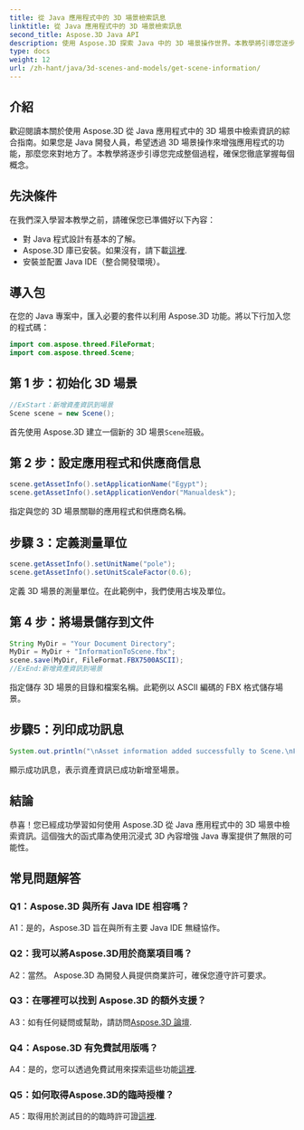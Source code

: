 ```yaml
---
title: 從 Java 應用程式中的 3D 場景檢索訊息
linktitle: 從 Java 應用程式中的 3D 場景檢索訊息
second_title: Aspose.3D Java API
description: 使用 Aspose.3D 探索 Java 中的 3D 場景操作世界。本教學將引導您逐步檢索資訊。
type: docs
weight: 12
url: /zh-hant/java/3d-scenes-and-models/get-scene-information/
---
```

## 介紹

歡迎閱讀本關於使用 Aspose.3D 從 Java 應用程式中的 3D 場景中檢索資訊的綜合指南。如果您是 Java 開發人員，希望透過 3D 場景操作來增強應用程式的功能，那麼您來對地方了。本教學將逐步引導您完成整個過程，確保您徹底掌握每個概念。

## 先決條件

在我們深入學習本教學之前，請確保您已準備好以下內容：

- 對 Java 程式設計有基本的了解。
-  Aspose.3D 庫已安裝。如果沒有，請下載[這裡](https://releases.aspose.com/3d/java/).
- 安裝並配置 Java IDE（整合開發環境）。

## 導入包

在您的 Java 專案中，匯入必要的套件以利用 Aspose.3D 功能。將以下行加入您的程式碼：

```java
import com.aspose.threed.FileFormat;
import com.aspose.threed.Scene;
```

## 第 1 步：初始化 3D 場景

```java
//ExStart：新增資產資訊到場景
Scene scene = new Scene();
```

首先使用 Aspose.3D 建立一個新的 3D 場景`Scene`班級。

## 第 2 步：設定應用程式和供應商信息

```java
scene.getAssetInfo().setApplicationName("Egypt");
scene.getAssetInfo().setApplicationVendor("Manualdesk");
```

指定與您的 3D 場景關聯的應用程式和供應商名稱。

## 步驟 3：定義測量單位

```java
scene.getAssetInfo().setUnitName("pole");
scene.getAssetInfo().setUnitScaleFactor(0.6);
```

定義 3D 場景的測量單位。在此範例中，我們使用古埃及單位。

## 第 4 步：將場景儲存到文件

```java
String MyDir = "Your Document Directory";
MyDir = MyDir + "InformationToScene.fbx";
scene.save(MyDir, FileFormat.FBX7500ASCII);
//ExEnd:新增資產資訊到場景
```

指定儲存 3D 場景的目錄和檔案名稱。此範例以 ASCII 編碼的 FBX 格式儲存場景。

## 步驟5：列印成功訊息

```java
System.out.println("\nAsset information added successfully to Scene.\nFile saved at " + MyDir);
```

顯示成功訊息，表示資產資訊已成功新增至場景。

## 結論

恭喜！您已經成功學習如何使用 Aspose.3D 從 Java 應用程式中的 3D 場景中檢索資訊。這個強大的函式庫為使用沉浸式 3D 內容增強 Java 專案提供了無限的可能性。

## 常見問題解答

### Q1：Aspose.3D 與所有 Java IDE 相容嗎？

A1：是的，Aspose.3D 旨在與所有主要 Java IDE 無縫協作。

### Q2：我可以將Aspose.3D用於商業項目嗎？

A2：當然。 Aspose.3D 為開發人員提供商業許可，確保您遵守許可要求。

### Q3：在哪裡可以找到 Aspose.3D 的額外支援？

 A3：如有任何疑問或幫助，請訪問[Aspose.3D 論壇](https://forum.aspose.com/c/3d/18).

### Q4：Aspose.3D 有免費試用版嗎？

 A4：是的，您可以透過免費試用來探索這些功能[這裡](https://releases.aspose.com/).

### Q5：如何取得Aspose.3D的臨時授權？

A5：取得用於測試目的的臨時許可證[這裡](https://purchase.aspose.com/temporary-license/).